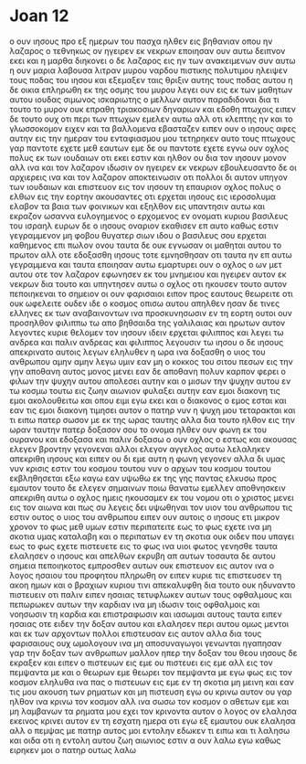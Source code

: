 # Joan 12
ο ουν ιησους προ εξ ημερων του πασχα ηλθεν εις βηθανιαν οπου ην λαζαρος ο τεθνηκως ον ηγειρεν εκ νεκρων
εποιησαν ουν αυτω δειπνον εκει και η μαρθα διηκονει ο δε λαζαρος εις ην των ανακειμενων συν αυτω
η ουν μαρια λαβουσα λιτραν μυρου ναρδου πιστικης πολυτιμου ηλειψεν τους ποδας του ιησου και εξεμαξεν ταις θριξιν αυτης τους ποδας αυτου η δε οικια επληρωθη εκ της οσμης του μυρου
λεγει ουν εις εκ των μαθητων αυτου ιουδας σιμωνος ισκαριωτης ο μελλων αυτον παραδιδοναι
δια τι τουτο το μυρον ουκ επραθη τριακοσιων δηναριων και εδοθη πτωχοις
ειπεν δε τουτο ουχ οτι περι των πτωχων εμελεν αυτω αλλ οτι κλεπτης ην και το γλωσσοκομον ειχεν και τα βαλλομενα εβασταζεν
ειπεν ουν ο ιησους αφες αυτην εις την ημεραν του ενταφιασμου μου τετηρηκεν αυτο
τους πτωχους γαρ παντοτε εχετε μεθ εαυτων εμε δε ου παντοτε εχετε
εγνω ουν οχλος πολυς εκ των ιουδαιων οτι εκει εστιν και ηλθον ου δια τον ιησουν μονον αλλ ινα και τον λαζαρον ιδωσιν ον ηγειρεν εκ νεκρων
εβουλευσαντο δε οι αρχιερεις ινα και τον λαζαρον αποκτεινωσιν
οτι πολλοι δι αυτον υπηγον των ιουδαιων και επιστευον εις τον ιησουν
τη επαυριον οχλος πολυς ο ελθων εις την εορτην ακουσαντες οτι ερχεται ιησους εις ιεροσολυμα
ελαβον τα βαια των φοινικων και εξηλθον εις υπαντησιν αυτω και εκραζον ωσαννα ευλογημενος ο ερχομενος εν ονοματι κυριου βασιλευς του ισραηλ
ευρων δε ο ιησους οναριον εκαθισεν επ αυτο καθως εστιν γεγραμμενον
μη φοβου θυγατερ σιων ιδου ο βασιλευς σου ερχεται καθημενος επι πωλον ονου
ταυτα δε ουκ εγνωσαν οι μαθηται αυτου το πρωτον αλλ οτε εδοξασθη ιησους τοτε εμνησθησαν οτι ταυτα ην επ αυτω γεγραμμενα και ταυτα εποιησαν αυτω
εμαρτυρει ουν ο οχλος ο ων μετ αυτου οτε τον λαζαρον εφωνησεν εκ του μνημειου και ηγειρεν αυτον εκ νεκρων
δια τουτο και υπηντησεν αυτω ο οχλος οτι ηκουσεν τουτο αυτον πεποιηκεναι το σημειον
οι ουν φαρισαιοι ειπον προς εαυτους θεωρειτε οτι ουκ ωφελειτε ουδεν ιδε ο κοσμος οπισω αυτου απηλθεν
ησαν δε τινες ελληνες εκ των αναβαινοντων ινα προσκυνησωσιν εν τη εορτη
ουτοι ουν προσηλθον φιλιππω τω απο βηθσαιδα της γαλιλαιας και ηρωτων αυτον λεγοντες κυριε θελομεν τον ιησουν ιδειν
ερχεται φιλιππος και λεγει τω ανδρεα και παλιν ανδρεας και φιλιππος λεγουσιν τω ιησου
ο δε ιησους απεκρινατο αυτοις λεγων εληλυθεν η ωρα ινα δοξασθη ο υιος του ανθρωπου
αμην αμην λεγω υμιν εαν μη ο κοκκος του σιτου πεσων εις την γην αποθανη αυτος μονος μενει εαν δε αποθανη πολυν καρπον φερει
ο φιλων την ψυχην αυτου απολεσει αυτην και ο μισων την ψυχην αυτου εν τω κοσμω τουτω εις ζωην αιωνιον φυλαξει αυτην
εαν εμοι διακονη τις εμοι ακολουθειτω και οπου ειμι εγω εκει και ο διακονος ο εμος εσται και εαν τις εμοι διακονη τιμησει αυτον ο πατηρ
νυν η ψυχη μου τεταρακται και τι ειπω πατερ σωσον με εκ της ωρας ταυτης αλλα δια τουτο ηλθον εις την ωραν ταυτην
πατερ δοξασον σου το ονομα ηλθεν ουν φωνη εκ του ουρανου και εδοξασα και παλιν δοξασω
ο ουν οχλος ο εστως και ακουσας ελεγεν βροντην γεγονεναι αλλοι ελεγον αγγελος αυτω λελαληκεν
απεκριθη ιησους και ειπεν ου δι εμε αυτη η φωνη γεγονεν αλλα δι υμας
νυν κρισις εστιν του κοσμου τουτου νυν ο αρχων του κοσμου τουτου εκβληθησεται εξω
καγω εαν υψωθω εκ της γης παντας ελκυσω προς εμαυτον
τουτο δε ελεγεν σημαινων ποιω θανατω εμελλεν αποθνησκειν
απεκριθη αυτω ο οχλος ημεις ηκουσαμεν εκ του νομου οτι ο χριστος μενει εις τον αιωνα και πως συ λεγεις δει υψωθηναι τον υιον του ανθρωπου τις εστιν ουτος ο υιος του ανθρωπου
ειπεν ουν αυτοις ο ιησους ετι μικρον χρονον το φως μεθ υμων εστιν περιπατειτε εως το φως εχετε ινα μη σκοτια υμας καταλαβη και ο περιπατων εν τη σκοτια ουκ οιδεν που υπαγει
εως το φως εχετε πιστευετε εις το φως ινα υιοι φωτος γενησθε ταυτα ελαλησεν ο ιησους και απελθων εκρυβη απ αυτων
τοσαυτα δε αυτου σημεια πεποιηκοτος εμπροσθεν αυτων ουκ επιστευον εις αυτον
ινα ο λογος ησαιου του προφητου πληρωθη ον ειπεν κυριε τις επιστευσεν τη ακοη ημων και ο βραχιων κυριου τινι απεκαλυφθη
δια τουτο ουκ ηδυναντο πιστευειν οτι παλιν ειπεν ησαιας
τετυφλωκεν αυτων τους οφθαλμους και πεπωρωκεν αυτων την καρδιαν ινα μη ιδωσιν τοις οφθαλμοις και νοησωσιν τη καρδια και επιστραφωσιν και ιασωμαι αυτους
ταυτα ειπεν ησαιας οτε ειδεν την δοξαν αυτου και ελαλησεν περι αυτου
ομως μεντοι και εκ των αρχοντων πολλοι επιστευσαν εις αυτον αλλα δια τους φαρισαιους ουχ ωμολογουν ινα μη αποσυναγωγοι γενωνται
ηγαπησαν γαρ την δοξαν των ανθρωπων μαλλον ηπερ την δοξαν του θεου
ιησους δε εκραξεν και ειπεν ο πιστευων εις εμε ου πιστευει εις εμε αλλ εις τον πεμψαντα με
και ο θεωρων εμε θεωρει τον πεμψαντα με
εγω φως εις τον κοσμον εληλυθα ινα πας ο πιστευων εις εμε εν τη σκοτια μη μεινη
και εαν τις μου ακουση των ρηματων και μη πιστευση εγω ου κρινω αυτον ου γαρ ηλθον ινα κρινω τον κοσμον αλλ ινα σωσω τον κοσμον
ο αθετων εμε και μη λαμβανων τα ρηματα μου εχει τον κρινοντα αυτον ο λογος ον ελαλησα εκεινος κρινει αυτον εν τη εσχατη ημερα
οτι εγω εξ εμαυτου ουκ ελαλησα αλλ ο πεμψας με πατηρ αυτος μοι εντολην εδωκεν τι ειπω και τι λαλησω
και οιδα οτι η εντολη αυτου ζωη αιωνιος εστιν α ουν λαλω εγω καθως ειρηκεν μοι ο πατηρ ουτως λαλω
